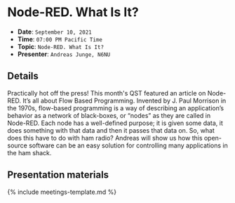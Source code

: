 # Node-RED. What Is It?

* **Date**: `September 10, 2021`
* **Time**: `07:00 PM Pacific Time`
* **Topic**: `Node-RED. What Is It?`
* **Presenter**: `Andreas Junge, N6NU`

## Details

Practically hot off the press!  This month's QST featured an article on Node-RED.  It’s all about Flow Based Programming.  Invented by J. Paul Morrison in the 1970s, flow-based programming is a way of describing an application’s behavior as a network of black-boxes, or “nodes” as they are called in Node-RED. Each node has a well-defined purpose; it is given some data, it does something with that data and then it passes that data on. So, what does this have to do with ham radio?  Andreas will show us how this open-source software can be an easy solution for controlling many applications in the ham shack.

## Presentation materials

{% include meetings-template.md %}

